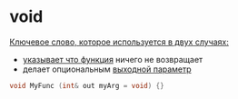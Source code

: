 # void

<a href="https://www.angelcode.com/angelscript/sdk/docs/manual/doc_datatypes_primitives.html#void" />

Ключевое слово, которое используется в двух случаях:

- указывает что [функция](https://xgm.guru/p/ij/angelscript-function#void) ничего не возвращает
- делает опциональным [выходной параметр](https://xgm.guru/p/ij/angelscript-function#out)

```c++
void MyFunc (int& out myArg = void) {}
```
